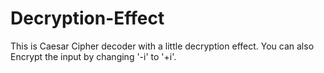# Decryption-Effect
This is Caesar Cipher decoder with a little decryption effect.
You can also Encrypt the input by changing '-i' to '+i'.
